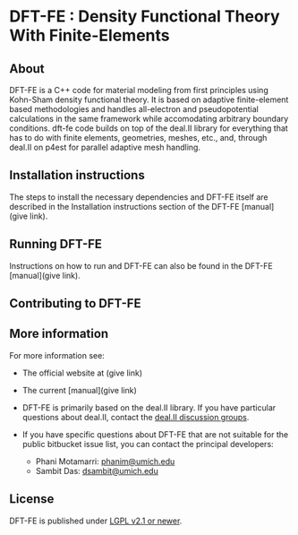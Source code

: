 DFT-FE : Density Functional Theory With Finite-Elements 
=======================================================


About
-----

DFT-FE is a C++ code for material modeling from first principles using Kohn-Sham density functional theory.
It is based on adaptive finite-element based methodologies and handles all-electron and pseudopotential calculations in the 
same framework while accomodating arbitrary boundary conditions. dft-fe code builds on top of the deal.II library for everything 
that has to do with finite elements, geometries, meshes, etc., and, through deal.II on p4est for parallel adaptive mesh handling. 



Installation instructions
-------------------------

The steps to install the necessary dependencies and DFT-FE itself are described
in the Installation instructions section of the DFT-FE [manual](give link).



Running DFT-FE
--------------

Instructions on how to run and DFT-FE can also be found in the DFT-FE [manual](give link). 



Contributing to DFT-FE
----------------------




More information
----------------

For more information see:
 - The official website at (give link)
 - The current [manual](give link)
 - DFT-FE is primarily based on the deal.II library. If you have particular questions about deal.II, contact the [deal.II discussion groups](https://groups.google.com/d/forum/dealii).
 - If you have specific questions about DFT-FE that are not suitable for the public bitbucket issue list, you can contact the principal developers:

    - Phani Motamarri: phanim@umich.edu
    - Sambit Das: dsambit@umich.edu



License
-------

DFT-FE is published under [LGPL v2.1 or newer](LICENSE).
